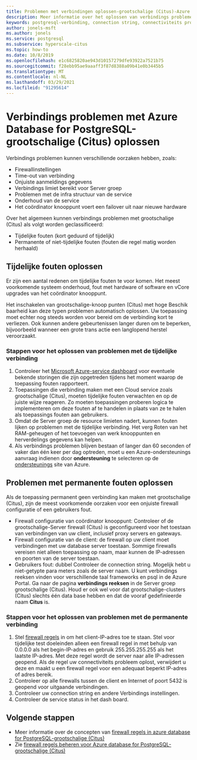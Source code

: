 ```yaml
---
title: Problemen met verbindingen oplossen-grootschalige (Citus)-Azure Database for PostgreSQL
description: Meer informatie over het oplossen van verbindings problemen met Azure Database for PostgreSQL-grootschalige (Citus)
keywords: postgresql-verbinding, connection string, connectiviteits problemen, tijdelijke fout, verbindings fout
author: jonels-msft
ms.author: jonels
ms.service: postgresql
ms.subservice: hyperscale-citus
ms.topic: how-to
ms.date: 10/8/2019
ms.openlocfilehash: e1c6825820ae943d10157279dfe93922a7521b75
ms.sourcegitcommit: f28ebb95ae9aaaff3f87d8388a09b41e0b3445b5
ms.translationtype: MT
ms.contentlocale: nl-NL
ms.lasthandoff: 03/29/2021
ms.locfileid: "91295614"
---
```

# <a name="troubleshoot-connection-issues-to-azure-database-for-postgresql---hyperscale-citus"></a>Verbindings problemen met Azure Database for PostgreSQL-grootschalige (Citus) oplossen

Verbindings problemen kunnen verschillende oorzaken hebben, zoals:

* Firewallinstellingen
* Time-out van verbinding
* Onjuiste aanmeldings gegevens
* Verbindings limiet bereikt voor Server groep
* Problemen met de infra structuur van de service
* Onderhoud van de service
* Het coördinator knooppunt voert een failover uit naar nieuwe hardware

Over het algemeen kunnen verbindings problemen met grootschalige (Citus) als volgt worden geclassificeerd:

* Tijdelijke fouten (kort geduurd of tijdelijk)
* Permanente of niet-tijdelijke fouten (fouten die regel matig worden herhaald)

## <a name="troubleshoot-transient-errors"></a>Tijdelijke fouten oplossen

Er zijn een aantal redenen om tijdelijke fouten te voor komen. Het meest voorkomende systeem onderhoud, fout met hardware of software en vCore upgrades van het coördinator knooppunt.

Het inschakelen van grootschalige-knoop punten (Citus) met hoge Beschik baarheid kan deze typen problemen automatisch oplossen. Uw toepassing moet echter nog steeds worden voor bereid om de verbinding kort te verliezen. Ook kunnen andere gebeurtenissen langer duren om te beperken, bijvoorbeeld wanneer een grote trans actie een langlopend herstel veroorzaakt.

### <a name="steps-to-resolve-transient-connectivity-issues"></a>Stappen voor het oplossen van problemen met de tijdelijke verbinding

1. Controleer het [Microsoft Azure-service dashboard](https://azure.microsoft.com/status) voor eventuele bekende storingen die zijn opgetreden tijdens het moment waarop de toepassing fouten rapporteert.
2. Toepassingen die verbinding maken met een Cloud service zoals grootschalige (Citus), moeten tijdelijke fouten verwachten en op de juiste wijze reageren. Zo moeten toepassingen proberen logica te implementeren om deze fouten af te handelen in plaats van ze te halen als toepassings fouten aan gebruikers.
3. Omdat de Server groep de resource limieten nadert, kunnen fouten lijken op problemen met de tijdelijke verbinding. Het verg Roten van het RAM-geheugen of het toevoegen van werk knooppunten en herverdelings gegevens kan helpen.
4. Als verbindings problemen blijven bestaan of langer dan 60 seconden of vaker dan één keer per dag optreden, moet u een Azure-ondersteunings aanvraag indienen door **ondersteuning** te selecteren op de [ondersteunings](https://azure.microsoft.com/support/options) site van Azure.

## <a name="troubleshoot-persistent-errors"></a>Problemen met permanente fouten oplossen

Als de toepassing permanent geen verbinding kan maken met grootschalige (Citus), zijn de meest voorkomende oorzaken voor een onjuiste firewall configuratie of een gebruikers fout.

* Firewall configuratie van coördinator knooppunt: Controleer of de grootschalige-Server firewall (Citus) is geconfigureerd voor het toestaan van verbindingen van uw client, inclusief proxy servers en gateways.
* Firewall configuratie van de client: de firewall op uw client moet verbindingen met uw database server toestaan. Sommige firewalls vereisen niet alleen toepassing op naam, maar kunnen de IP-adressen en poorten van de server toestaan.
* Gebruikers fout: dubbel Controleer de connection string. Mogelijk hebt u niet-getypte para meters zoals de server naam. U kunt verbindings reeksen vinden voor verschillende taal frameworks en psql in de Azure Portal. Ga naar de pagina **verbindings reeksen** in de Server groep grootschalige (Citus). Houd er ook wel voor dat grootschalige-clusters (Citus) slechts één data base hebben en dat de vooraf gedefinieerde naam **Citus** is.

### <a name="steps-to-resolve-persistent-connectivity-issues"></a>Stappen voor het oplossen van problemen met de permanente verbinding

1. Stel [firewall regels](howto-hyperscale-manage-firewall-using-portal.md) in om het client-IP-adres toe te staan. Stel voor tijdelijke test doeleinden alleen een firewall regel in met behulp van 0.0.0.0 als het begin-IP-adres en gebruik 255.255.255.255 als het laatste IP-adres. Met deze regel wordt de server naar alle IP-adressen geopend. Als de regel uw connectiviteits probleem oplost, verwijdert u deze en maakt u een firewall regel voor een adequaat beperkt IP-adres of adres bereik.
2. Controleer op alle firewalls tussen de client en Internet of poort 5432 is geopend voor uitgaande verbindingen.
3. Controleer uw connection string en andere Verbindings instellingen.
4. Controleer de service status in het dash board.

## <a name="next-steps"></a>Volgende stappen

* Meer informatie over de concepten van [firewall regels in azure database for PostgreSQL-grootschalige (Citus)](concepts-hyperscale-firewall-rules.md)
* Zie [firewall regels beheren voor Azure database for PostgreSQL-grootschalige (Citus)](howto-hyperscale-manage-firewall-using-portal.md)

